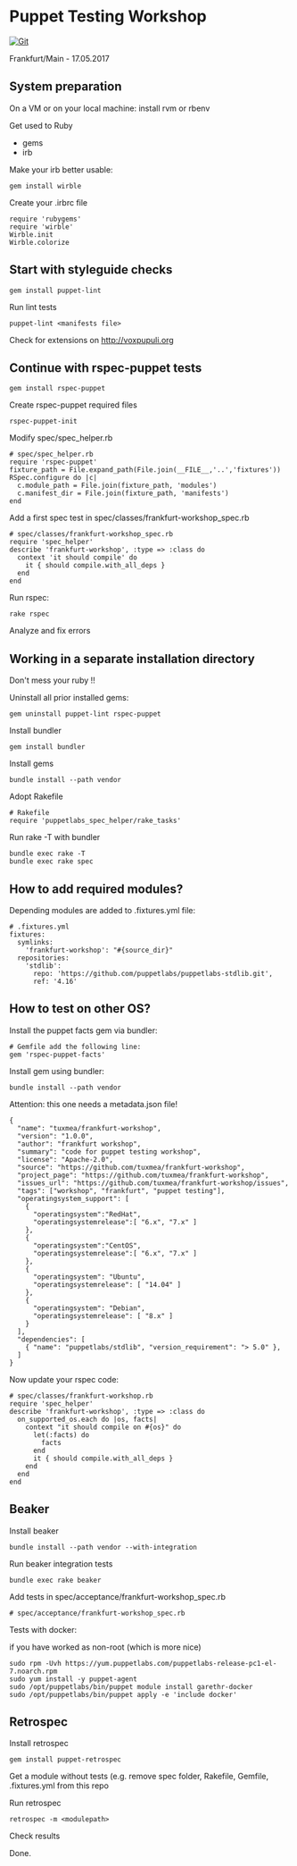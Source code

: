 # Puppet Testing Workshop

[![Git](https://app.soluble.cloud/api/v1/public/badges/ff2e009a-3f51-4fb7-8f01-363e1f1246c4.svg?orgId=358302604202)](https://app.soluble.cloud/repos/details/github.com/vandrucha77/frankfurt-workshop?orgId=358302604202)  

Frankfurt/Main - 17.05.2017

## System preparation

On a VM or on your local machine: install rvm or rbenv

Get used to Ruby
- gems
- irb

Make your irb better usable:

    gem install wirble

Create your .irbrc file

    require 'rubygems'
    require 'wirble'
    Wirble.init
    Wirble.colorize

## Start with styleguide checks

    gem install puppet-lint

Run lint tests

    puppet-lint <manifests file>

Check for extensions on http://voxpupuli.org

## Continue with rspec-puppet tests

    gem install rspec-puppet

Create rspec-puppet required files

    rspec-puppet-init

Modify spec/spec_helper.rb

    # spec/spec_helper.rb
    require 'rspec-puppet'
    fixture_path = File.expand_path(File.join(__FILE__,'..','fixtures'))
    RSpec.configure do |c|
      c.module_path = File.join(fixture_path, 'modules')
      c.manifest_dir = File.join(fixture_path, 'manifests')
    end

Add a first spec test in spec/classes/frankfurt-workshop_spec.rb

    # spec/classes/frankfurt-workshop_spec.rb
    require 'spec_helper'
    describe 'frankfurt-workshop', :type => :class do
      context 'it should compile' do
        it { should compile.with_all_deps }
      end
    end

Run rspec:

    rake rspec

Analyze and fix errors

## Working in a separate installation directory

Don't mess your ruby !!

Uninstall all prior installed gems:

    gem uninstall puppet-lint rspec-puppet

Install bundler

    gem install bundler

Install gems

    bundle install --path vendor

Adopt Rakefile

    # Rakefile
    require 'puppetlabs_spec_helper/rake_tasks'

Run rake -T with bundler

    bundle exec rake -T
    bundle exec rake spec

## How to add required modules?

Depending modules are added to .fixtures.yml file:

    # .fixtures.yml
    fixtures:
      symlinks:
        'frankfurt-workshop': "#{source_dir}"
      repositories:
        'stdlib':
          repo: 'https://github.com/puppetlabs/puppetlabs-stdlib.git',
          ref: '4.16'

## How to test on other OS?

Install the puppet facts gem via bundler:

    # Gemfile add the following line:
    gem 'rspec-puppet-facts'

Install gem using bundler:

    bundle install --path vendor

Attention: this one needs a metadata.json file!

    {
      "name": "tuxmea/frankfurt-workshop",
      "version": "1.0.0",
      "author": "frankfurt workshop",
      "summary": "code for puppet testing workshop",
      "license": "Apache-2.0",
      "source": "https://github.com/tuxmea/frankfurt-workshop",
      "project_page": "https://github.com/tuxmea/frankfurt-workshop",
      "issues_url": "https://github.com/tuxmea/frankfurt-workshop/issues",
      "tags": ["workshop", "frankfurt", "puppet testing"],
      "operatingsystem_support": [
        {
          "operatingsystem":"RedHat",
          "operatingsystemrelease":[ "6.x", "7.x" ]
        },
        {
          "operatingsystem":"CentOS",
          "operatingsystemrelease":[ "6.x", "7.x" ]
        },
        {
          "operatingsystem": "Ubuntu",
          "operatingsystemrelease": [ "14.04" ]
        },
        {
          "operatingsystem": "Debian",
          "operatingsystemrelease": [ "8.x" ]
        }
      ],
      "dependencies": [
        { "name": "puppetlabs/stdlib", "version_requirement": "> 5.0" },
      ]
    }

Now update your rspec code:

    # spec/classes/frankfurt-workshop.rb
    require 'spec_helper'
    describe 'frankfurt-workshop', :type => :class do
      on_supported_os.each do |os, facts|
        context "it should compile on #{os}" do
          let(:facts) do
            facts
          end
          it { should compile.with_all_deps }
        end
      end
    end

## Beaker

Install beaker

    bundle install --path vendor --with-integration

Run beaker integration tests

    bundle exec rake beaker

Add tests in spec/acceptance/frankfurt-workshop_spec.rb

    # spec/acceptance/frankfurt-workshop_spec.rb

Tests with docker:

if you have worked as non-root (which is more nice)

    sudo rpm -Uvh https://yum.puppetlabs.com/puppetlabs-release-pc1-el-7.noarch.rpm
    sudo yum install -y puppet-agent
    sudo /opt/puppetlabs/bin/puppet module install garethr-docker
    sudo /opt/puppetlabs/bin/puppet apply -e 'include docker'


## Retrospec

Install retrospec

    gem install puppet-retrospec

Get a module without tests (e.g. remove spec folder, Rakefile, Gemfile, .fixtures.yml from this repo

Run retrospec

    retrospec -m <modulepath>

Check results

Done.


